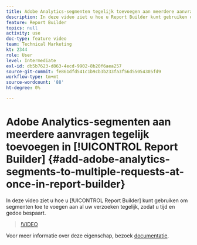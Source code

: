 ```yaml
---
title: Adobe Analytics-segmenten tegelijk toevoegen aan meerdere aanvragen in Report Builder-
description: In deze video ziet u hoe u Report Builder kunt gebruiken om segmenten toe te voegen aan al uw verzoeken tegelijk, zodat u tijd en gedoe bespaart.
feature: Report Builder
topics: null
activity: use
doc-type: feature video
team: Technical Marketing
kt: 2344
role: User
level: Intermediate
exl-id: db5b7623-d863-4ecd-9902-8b20f6aea257
source-git-commit: fe861dfd541c1b9cb3b233fa3f56d55054305fd9
workflow-type: tm+mt
source-wordcount: '88'
ht-degree: 0%

---
```


# Adobe Analytics-segmenten aan meerdere aanvragen tegelijk toevoegen in [!UICONTROL Report Builder] {#add-adobe-analytics-segments-to-multiple-requests-at-once-in-report-builder}

In deze video ziet u hoe u [!UICONTROL Report Builder] kunt gebruiken om segmenten toe te voegen aan al uw verzoeken tegelijk, zodat u tijd en gedoe bespaart.

>[!VIDEO](https://video.tv.adobe.com/v/25445/?quality=12)

Voor meer informatie over deze eigenschap, bezoek [documentatie](https://experienceleague.adobe.com/docs/analytics/analyze/report-builder/home.html?lang=en).
